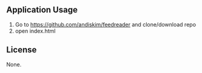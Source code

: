 ## Application Usage
1. Go to https://github.com/andiskim/feedreader and clone/download repo
2. open index.html

## License
None.
